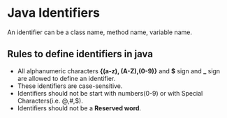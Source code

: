 # Java Identifiers

An identifier can be a class name, method name, variable name.

## Rules to define identifiers in java
- All alphanumeric characters **{(a-z), (A-Z),(0-9)}** and **$** sign and **_** sign are allowed to define an identifier.
- These identifiers are case-sensitive.
- Identifiers should not be start with numbers(0-9) or with Special Characters(i.e. @,#,$).
- Identifiers should not be a **Reserved word**.
